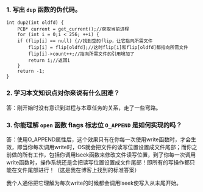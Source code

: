 ### 1. 写出 `dup` 函数的伪代码。
```
int dup2(int oldfd) {
    PCB* current = get_current();//获取当前进程
    for (int i = 0;i < 256; ++i) {
    if (flip[i] == null) {//找到空的flip，让它指向所需文件
        flip[i] = flip[oldfd];//这时flip[i]和flip[oldfd]都指向所需文件
        flip[i]->count++;//指向所需文件的引用增加了
        return i;//返回i
    }
    return -1;
}
```
### 2. 学习本文知识点对你来说有什么困难？

答：刚开始时没有意识到进程与本章任务的关系，走了一些弯路。

### 3. 你能理解 `open` 函数 flags 标志位 `O_APPEND` 是如何实现的吗？

答：使用O_APPEND属性后，这个效果只有在你每一次使用write函数时，才会生效，即当你每次调用write时，OS就会把文件的读写位置设置成文件尾部；而你之前做的所有工作，包括你调用lseek函数来修改文件读写位置，到了你每一次调用write函数时，操作系统还是会把读写位置设置成文件尾部！即所有的写操作都只能在文件尾部进行！（这是我在博客上找到的标准答案）


我个人通俗把它理解为每次write的时候都会调用lseek使写入从末尾开始。
